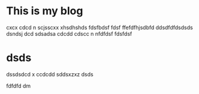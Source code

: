 # This is my blog
cxcx cdcd n scjsscxx xhsdhshds fdsfbdsf  fdsf ffefdfhjsdbfd ddsdfdfdsdsds dsndsj dcd sdsadsa cdcdd cdscc n nfdfdsf 
fdsfdsf

# dsds
dssdsdcd
 x
 ccdcdd
sddsxzxz
dsds


fdfdfd
dm
